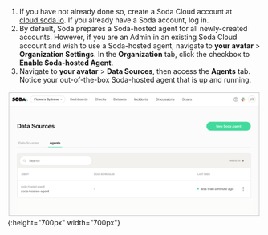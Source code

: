 1. If you have not already done so, create a Soda Cloud account at <a href="https://cloud.soda.io/signup?utm_source=docs" target="_blank"> cloud.soda.io</a>. If you already have a Soda account, log in.
2. By default, Soda prepares a Soda-hosted agent for all newly-created accounts. However, if you are an Admin in an existing Soda Cloud account and wish to use a Soda-hosted agent, navigate to **your avatar** > **Organization Settings**. In the **Organization** tab, click the checkbox to **Enable Soda-hosted Agent**. 
3. Navigate to **your avatar** > **Data Sources**, then access the **Agents** tab. Notice your out-of-the-box Soda-hosted agent that is up and running.

![soda-hosted-agent](/assets/images/soda-hosted-agent.png){:height="700px" width="700px"}